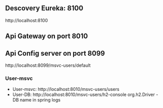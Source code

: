 ## Descovery Eureka: 8100
http://localhost:8100

## Api Gateway on port 8010

## Api Config server on port 8099
http://localhost:8099/msvc-users/default


### User-msvc
- User-msvc: http://localhost:8010/msvc-users/users
- User-DB: http://localhost:8010/msvc-users/h2-console org.h2.Driver - DB name in spring logs

